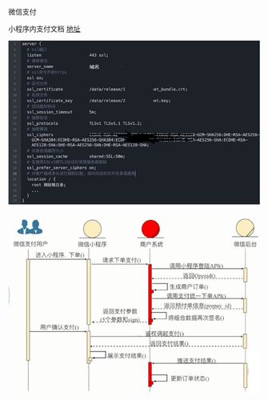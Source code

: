 微信支付


小程序内支付文档 [地址](https://pay.weixin.qq.com/wiki/doc/api/wxa/wxa_api.php?chapter=7_3&index=1)


![](./img/18.png)

![](./img/19.png)

